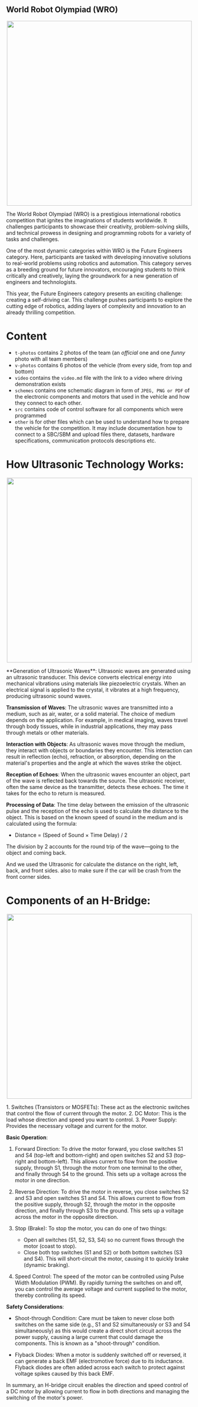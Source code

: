 ## World Robot Olympiad (WRO)

<p align="center">
  <img src="https://github.com/user-attachments/assets/4c95deb0-fc7f-4303-b52d-3bfd13346ee3" width="500">
</p>
The World Robot Olympiad (WRO) is a prestigious international robotics competition that ignites the imaginations of students worldwide. It challenges participants to showcase their creativity, problem-solving skills, and technical prowess in designing and programming robots for a variety of tasks and challenges.

One of the most dynamic categories within WRO is the Future Engineers category. Here, participants are tasked with developing innovative solutions to real-world problems using robotics and automation. This category serves as a breeding ground for future innovators, encouraging students to think critically and creatively, laying the groundwork for a new generation of engineers and technologists.

This year, the Future Engineers category presents an exciting challenge: creating a self-driving car. This challenge pushes participants to explore the cutting edge of robotics, adding layers of complexity and innovation to an already thrilling competition.

Content
=======
- `t-photos` contains 2 photos of the team (an _official_ one and one _funny_ photo with all team members)
- `v-photos` contains 6 photos of the vehicle (from every side, from top and bottom)
- `video` contains the `video.md` file with the link to a video where driving demonstration exists
- `schemes` contains one schematic diagram in form of `JPEG, PNG or PDF` of the electronic components and motors that used in the vehicle and how they connect to each other.
- `src` contains code of control software for all components which were programmed
- `other` is for other files which can be used to understand how to prepare the vehicle for the competition. It may include documentation how to connect to a SBC/SBM and upload files there, datasets, hardware specifications, communication protocols descriptions etc.

How Ultrasonic Technology Works:
================================
<p align="center">
  <img src="https://github.com/user-attachments/assets/80cf5cc4-f9f4-434a-9a47-1e1f9ba73147" width="500">
</p>
**Generation of Ultrasonic Waves**:
Ultrasonic waves are generated using an ultrasonic transducer.
This device converts electrical energy into mechanical vibrations using materials like piezoelectric crystals.
When an electrical signal is applied to the crystal, it vibrates at a high frequency, producing ultrasonic sound waves.

**Transmission of Waves**:
The ultrasonic waves are transmitted into a medium, such as air, water, or a solid material. 
The choice of medium depends on the application.
For example, in medical imaging, waves travel through body tissues, while in 
industrial applications, they may pass through metals or other materials.

**Interaction with Objects**:
As ultrasonic waves move through the medium, they interact with objects or boundaries they encounter.
This interaction can result in reflection (echo), refraction, or absorption, depending on the 
material's properties and the angle at which the waves strike the object.

**Reception of Echoes**:
When the ultrasonic waves encounter an object, part of the wave is reflected back towards the source.
The ultrasonic receiver, often the same device as the transmitter, detects these echoes.
The time it takes for the echo to return is measured.

**Processing of Data**:
The time delay between the emission of the ultrasonic pulse and the reception of the echo is used 
to calculate the distance to the object.
This is based on the known speed of sound in the medium and is calculated using the formula:
- Distance = (Speed of Sound × Time Delay) / 2

The division by 2 accounts for the round trip of the wave—going to the object and coming back.

And we used the Ultrasonic for calculate the distance on the right, left, back, and front sides. also to make sure if the car will be crash from the front corner sides.


Components of an H-Bridge:
==========================
<p align="center">
  <img src="https://github.com/user-attachments/assets/870caeb7-2a74-4cb3-80d8-a1801003e1ed" width="500">
</p>
1. Switches (Transistors or MOSFETs): These act as the electronic switches that control the flow of current through the motor.
2. DC Motor: This is the load whose direction and speed you want to control.
3. Power Supply: Provides the necessary voltage and current for the motor.

**Basic Operation**:

1. Forward Direction: To drive the motor forward, you close switches S1 and S4 (top-left and bottom-right) and open switches S2 and S3 (top-right and bottom-left). This allows current to flow from the positive supply, through S1, through the motor from one terminal to the other, and finally through S4 to the ground. This sets up a voltage across the motor in one direction.

2. Reverse Direction: To drive the motor in reverse, you close switches S2 and S3 and open switches S1 and S4. This allows current to flow from the positive supply, through S2, through the motor in the opposite direction, and finally through S3 to the ground. This sets up a voltage across the motor in the opposite direction.

3. Stop (Brake): To stop the motor, you can do one of two things:
   - Open all switches (S1, S2, S3, S4) so no current flows through the motor (coast to stop).
   - Close both top switches (S1 and S2) or both bottom switches (S3 and S4). This will short-circuit the motor, causing it to quickly brake (dynamic braking).

4. Speed Control: The speed of the motor can be controlled using Pulse Width Modulation (PWM). By rapidly turning the switches on and off, you can control the average voltage and current supplied to the motor, thereby controlling its speed.

**Safety Considerations**:

- Shoot-through Condition: Care must be taken to never close both switches on the same side (e.g., S1 and S2 simultaneously or S3 and S4 simultaneously) as this would create a direct short circuit across the power supply, causing a large current that could damage the components. This is known as a "shoot-through" condition.
  
- Flyback Diodes: When a motor is suddenly switched off or reversed, it can generate a back EMF (electromotive force) due to its inductance. Flyback diodes are often added across each switch to protect against voltage spikes caused by this back EMF.

In summary, an H-bridge circuit enables the direction and speed control of a DC motor by allowing current to flow in both directions and managing the switching of the motor's power.

